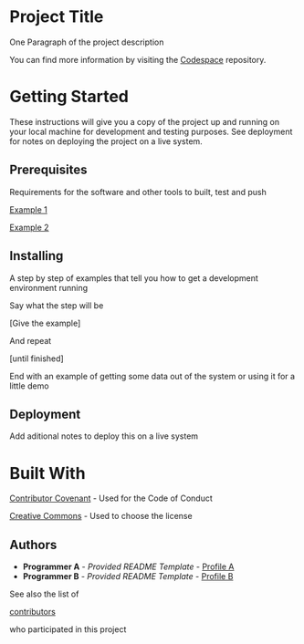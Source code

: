 # Project Title

One Paragraph of the project description

You can find more information by visiting the [Codespace](https://codespaceacademy.com/) repository.

# Getting Started

These instructions will give you a copy of the project up and running on your local machine for development and testing purposes. See deployment for notes on deploying the project on a live system.

## Prerequisites

Requirements for the software and other tools to built, test and push

[Example 1](https://www.google.com) 

[Example 2](https://www.google.com) 

## Installing

A step by step of examples that tell you how to get a development environment running

Say what the step will be

[Give the example]

And repeat

[until finished]

End with an example of getting some data out of the system or using it for a little demo

## Deployment

Add aditional notes to deploy this on a live system

# Built With

[Contributor Covenant](https://www.contributor-covenant.org) - Used for the Code of Conduct

[Creative Commons](https://www.creativecgitommons.org) - Used to choose the license

## Authors

- **Programmer A** - *Provided README Template* - [Profile A](https://github.com/FranciscoCoder)
- **Programmer B** - *Provided README Template* - [Profile B](https://github.com/VivagaCS)

See also the list of

[contributors](https://github.com/FranciscoCoder/todo-list)

who participated in this project